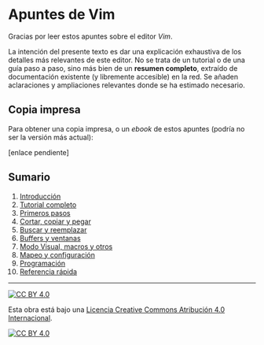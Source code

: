 # Apuntes de Vim

Gracias por leer estos apuntes sobre el editor *Vim*.

La intención del presente texto es dar una explicación exhaustiva de los detalles más relevantes de este editor. No se trata de un tutorial o de una guía paso a paso, sino más bien de un **resumen completo**, extraído de documentación existente (y libremente accesible) en la red. Se añaden aclaraciones y ampliaciones relevantes donde se ha estimado necesario.

## Copia impresa

Para obtener una copia impresa, o un *ebook* de estos apuntes (podría no ser la versión más actual):

[enlace pendiente]

## Sumario

1. [Introducción](capitulos/01-introduccion.md)
2. [Tutorial completo](capitulos/02-tutorial.md)
3. [Primeros pasos](capitulos/03-primeros-pasos.md)
4. [Cortar, copiar y pegar](capitulos/04-cortar-copiar-pegar.md)
5. [Buscar y reemplazar](capitulos/05-buscar-reemplazar.md)
6. [Buffers y ventanas](capitulos/06-buffers-ventanas.md)
7. [Modo Visual, macros y otros](capitulos/07-modo-visual-macros-etc.md)
8. [Mapeo y configuración](capitulos/08-mapeo-configuracion.md)
9. [Programación](capitulos/09-programacion.md)
10. [Referencia rápida](capitulos/10-referencia-rapida.md)

---

[![CC BY 4.0][cc-by-shield]][cc-by]

Esta obra está bajo una
[Licencia Creative Commons Atribución 4.0 Internacional][cc-by].

[![CC BY 4.0][cc-by-image]][cc-by]

[cc-by]: https://creativecommons.org/licenses/by/4.0/deed.es
[cc-by-image]: https://i.creativecommons.org/l/by/4.0/88x31.png
[cc-by-shield]: https://img.shields.io/badge/License-CC%20BY%204.0-lightgrey.svg
